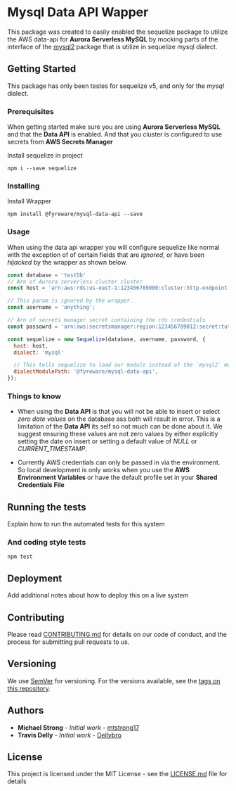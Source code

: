 # Mysql Data API Wapper

This package was created to easily enabled the sequelize package to utilize the AWS data-api for **Aurora Serverless MySQL** by mocking parts of the interface of the [mysql2](https://github.com/brianmario/mysql2) package that is utilize in sequelize mysql dialect.

## Getting Started
This package has only been testes for sequelize v5, and only for the *mysql* dialect.

### Prerequisites
When getting started make sure you are using **Aurora Serverless MySQL** and that the **Data API** is enabled.
And that you cluster is configured to use secrets from **AWS Secrets Manager**

Install sequelize in project
```
npm i --save sequelize
```

### Installing

Install Wrapper

```
npm install @fyreware/mysql-data-api --save
```
### Usage
When using the data api wrapper you will configure sequelize like normal with the exception of of certain fields that are *ignored*, or have been *hijacked* by the wrapper as shown below.

``` javascript
const database = 'testDb'
// Arn of Aurora serverless cluster cluster
const host = 'arn:aws:rds:us-east-1:123456789000:cluster:http-endpoint-test';

// This param is ignored by the wrapper.
const username = 'anything'; 

// Arn of secrets manager secret containing the rds credentials
const passowrd = 'arn:aws:secretsmanager:region:123456789012:secret:tutorials/MyFirstTutorialSecret-jiObOV'

const sequelize = new Sequelize(database, username, password, {
  host: host,
  dialect: 'mysql'

  // This tells sequelize to load our module instead of the `mysql2` module
  dialectModulePath: '@fyreware/mysql-data-api',
});
```

### Things to know
* When using the **Data API** is that you will not be able to insert or select *zero date values* on the database ass both will result in error. This is a limitation of the **Data API** its self so not much can be done about it. We suggest ensuring these values are not zero values by either explicitly setting the date on insert or setting a default value of *NULL* or *CURRENT_TIMESTAMP*.

* Currently AWS credentials can only be passed in via the environment. So local development is only works when you use the **AWS Environment Variables** or have the default profile set in your **Shared Credentials File**

## Running the tests

Explain how to run the automated tests for this system


### And coding style tests

```
npm test
```

## Deployment

Add additional notes about how to deploy this on a live system

## Contributing

Please read [CONTRIBUTING.md](CONTRIBUTING.md) for details on our code of conduct, and the process for submitting pull requests to us.

## Versioning

We use [SemVer](http://semver.org/) for versioning. For the versions available, see the [tags on this repository](https://github.com/your/project/tags). 

## Authors

* **Michael Strong** - *Initial work* - [mtstrong17](https://github.com/mtstrong17)
* **Travis Delly** - *Initial work* - [Dellybro](https://github.com/Dellybro)

## License

This project is licensed under the MIT License - see the [LICENSE.md](LICENSE.md) file for details
